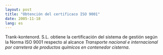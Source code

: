 ```yaml
---
layout: post
title: "Obtención del certificaco ISO 9001"
date: 2005-11-18
lang: es
---
```


Trank-kontenord. S.L. obtiene la certificación del sistema de gestión según la Norma ISO 9001 respecto al alcance *Transporte nacional e internacional por carretera de productos químicos en contenedor cisterna*.
